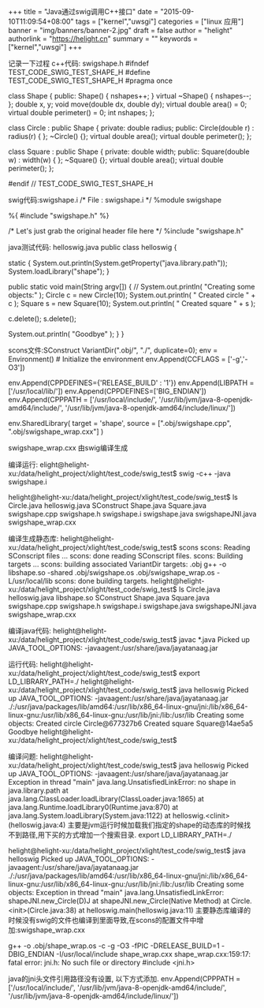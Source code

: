 +++
title = "Java通过swig调用C++接口"
date = "2015-09-10T11:09:54+08:00"
tags = ["kernel","uwsgi"]
categories = ["linux 应用"]
banner = "img/banners/banner-2.jpg"
draft = false
author = "helight"
authorlink = "https://helight.cn"
summary = ""
keywords = ["kernel","uwsgi"]
+++

记录一下过程
c++代码: swigshape.h
#ifndef TEST_CODE_SWIG_TEST_SHAPE_H
#define TEST_CODE_SWIG_TEST_SHAPE_H
#pragma once

class Shape {
public:
Shape() {
nshapes++;
}
virtual ~Shape() {
nshapes--;
};
double x, y;
void move(double dx, double dy);
virtual double area() = 0;
virtual double perimeter() = 0;
int nshapes;
};

class Circle : public Shape {
private:
double radius;
public:
Circle(double r) : radius(r) { };
~Circle() {};
virtual double area();
virtual double perimeter();
};

class Square : public Shape {
private:
double width;
public:
Square(double w) : width(w) { };
~Square() {};
virtual double area();
virtual double perimeter();
};

#endif // TEST_CODE_SWIG_TEST_SHAPE_H

swig代码:swigshape.i
/* File : swigshape.i */
%module swigshape

%{
#include "swigshape.h"
%}

/* Let's just grab the original header file here */
%include "swigshape.h"

java测试代码: helloswig.java
public class helloswig {

static {
System.out.println(System.getProperty("java.library.path"));
System.loadLibrary("shape");
}

public static void main(String argv[]) {
//
System.out.println( "Creating some objects:" );
Circle c = new Circle(10);
System.out.println( " Created circle " + c );
Square s = new Square(10);
System.out.println( " Created square " + s );

c.delete();
s.delete();

System.out.println( "Goodbye" );
}
}

scons文件:SConstruct
VariantDir(".obj/", "./", duplicate=0);
env = Environment() # Initialize the environment
env.Append(CCFLAGS = ['-g','-O3'])

env.Append(CPPDEFINES={'RELEASE_BUILD' : '1'})
env.Append(LIBPATH = ['/usr/local/lib/'])
env.Append(CPPDEFINES=['BIG_ENDIAN'])
env.Append(CPPPATH = ['/usr/local/include/', '/usr/lib/jvm/java-8-openjdk-amd64/include/', '/usr/lib/jvm/java-8-openjdk-amd64/include/linux/'])


env.SharedLibrary(
target = 'shape',
source = [".obj/swigshape.cpp", ".obj/swigshape_wrap.cxx"]
)

swigshape_wrap.cxx 由swig编译生成

编译运行:
elight@helight-xu:/data/helight_project/xlight/test_code/swig_test$ swig -c++ -java swigshape.i

helight@helight-xu:/data/helight_project/xlight/test_code/swig_test$ ls
Circle.java helloswig.java SConstruct Shape.java Square.java swigshape.cpp swigshape.h swigshape.i swigshape.java swigshapeJNI.java swigshape_wrap.cxx

编译生成静态库:
helight@helight-xu:/data/helight_project/xlight/test_code/swig_test$ scons
scons: Reading SConscript files ...
scons: done reading SConscript files.
scons: Building targets ...
scons: building associated VariantDir targets: .obj
g++ -o libshape.so -shared .obj/swigshape.os .obj/swigshape_wrap.os -L/usr/local/lib
scons: done building targets.
helight@helight-xu:/data/helight_project/xlight/test_code/swig_test$ ls
Circle.java helloswig.java libshape.so SConstruct Shape.java Square.java swigshape.cpp swigshape.h swigshape.i swigshape.java swigshapeJNI.java swigshape_wrap.cxx

编译java代码:
helight@helight-xu:/data/helight_project/xlight/test_code/swig_test$ javac *.java
Picked up JAVA_TOOL_OPTIONS: -javaagent:/usr/share/java/jayatanaag.jar

运行代码:
helight@helight-xu:/data/helight_project/xlight/test_code/swig_test$ export LD_LIBRARY_PATH=./
helight@helight-xu:/data/helight_project/xlight/test_code/swig_test$ java helloswig
Picked up JAVA_TOOL_OPTIONS: -javaagent:/usr/share/java/jayatanaag.jar
./:/usr/java/packages/lib/amd64:/usr/lib/x86_64-linux-gnu/jni:/lib/x86_64-linux-gnu:/usr/lib/x86_64-linux-gnu:/usr/lib/jni:/lib:/usr/lib
Creating some objects:
Created circle Circle@677327b6
Created square Square@14ae5a5
Goodbye
helight@helight-xu:/data/helight_project/xlight/test_code/swig_test$

编译问题:
helight@helight-xu:/data/helight_project/xlight/test_code/swig_test$ java helloswig
Picked up JAVA_TOOL_OPTIONS: -javaagent:/usr/share/java/jayatanaag.jar
Exception in thread "main" java.lang.UnsatisfiedLinkError: no shape in java.library.path
at java.lang.ClassLoader.loadLibrary(ClassLoader.java:1865)
at java.lang.Runtime.loadLibrary0(Runtime.java:870)
at java.lang.System.loadLibrary(System.java:1122)
at helloswig.&lt;clinit&gt;(helloswig.java:4)
主要是jvm运行时候加载我们指定的shape的动态库的时候找不到路径,用下买的方式增加一个搜索目录.
export LD_LIBRARY_PATH=./

helight@helight-xu:/data/helight_project/xlight/test_code/swig_test$ java helloswig
Picked up JAVA_TOOL_OPTIONS: -javaagent:/usr/share/java/jayatanaag.jar
./:/usr/java/packages/lib/amd64:/usr/lib/x86_64-linux-gnu/jni:/lib/x86_64-linux-gnu:/usr/lib/x86_64-linux-gnu:/usr/lib/jni:/lib:/usr/lib
Creating some objects:
Exception in thread "main" java.lang.UnsatisfiedLinkError: shapeJNI.new_Circle(D)J
at shapeJNI.new_Circle(Native Method)
at Circle.&lt;init&gt;(Circle.java:38)
at helloswig.main(helloswig.java:11)
主要静态库编译的时候没有swig的文件也编译到里面导致,在scons的配置文件中增加:swigshape_wrap.cxx

g++ -o .obj/shape_wrap.os -c -g -O3 -fPIC -DRELEASE_BUILD=1 -DBIG_ENDIAN -I/usr/local/include shape_wrap.cxx
shape_wrap.cxx:159:17: fatal error: jni.h: No such file or directory
#include &lt;jni.h&gt;

java的jni头文件引用路径没有设置, 以下方式添加.
env.Append(CPPPATH = ['/usr/local/include/', '/usr/lib/jvm/java-8-openjdk-amd64/include/', '/usr/lib/jvm/java-8-openjdk-amd64/include/linux/'])